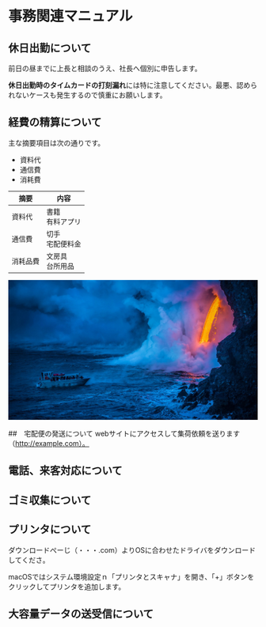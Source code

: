 # 事務関連マニュアル
## 休日出勤について
前日の昼までに上長と相談のうえ、社長へ個別に申告します。

**休日出勤時のタイムカードの打刻漏れ**には特に注意してください。最悪、認められないケースも発生するので慎重にお願いします。

## 経費の精算について
主な摘要項目は次の通りです。
- 資料代
- 通信費
- 消耗費

|摘要|内容
|--|--
|資料代|書籍<br>有料アプリ
|通信費|切手<br>宅配便料金
|消耗品費|文房具<br>台所用品

![切手代](img/th-3.jpeg)

##　宅配便の発送について
webサイトにアクセスして集荷依頼を送ります（http://example.com）。
## 電話、来客対応について
## ゴミ収集について
## プリンタについて
ダウンロードぺーじ（・・・.com）よりOSに合わせたドライバをダウンロードしてくださ。

macOSではシステム環境設定ｎ「プリンタとスキャナ」を開き、「+」ボタンをクリックしてプリンタを追加します。



## 大容量データの送受信について



